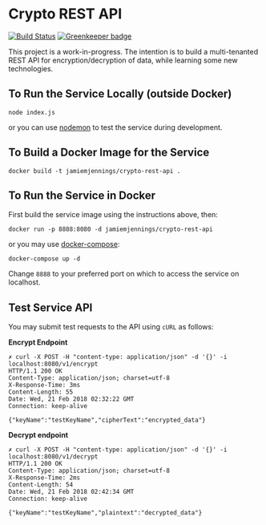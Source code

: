 # Crypto REST API

[![Build Status](https://travis-ci.org/jamiemjennings/crypto-rest-api.svg?branch=master)](https://travis-ci.org/jamiemjennings/crypto-rest-api) [![Greenkeeper badge](https://badges.greenkeeper.io/jamiemjennings/crypto-rest-api.svg)](https://greenkeeper.io/)

This project is a work-in-progress. The intention is to build a multi-tenanted REST API for encryption/decryption of data, while learning some new technologies.
## To Run the Service Locally (outside Docker)
```
node index.js
```
or you can use [nodemon](https://nodemon.io/) to test the service during development.

## To Build a Docker Image for the Service

```
docker build -t jamiemjennings/crypto-rest-api .
```

## To Run the Service in Docker

First build the service image using the instructions above, then:

```
docker run -p 8888:8080 -d jamiemjennings/crypto-rest-api
```
or you may use [docker-compose](https://docs.docker.com/compose/):
```
docker-compose up -d
```

Change `8888` to your preferred port on which to access the service on localhost.

## Test Service API

You may submit test requests to the API using `cURL` as follows:

**Encrypt Endpoint**
```
✗ curl -X POST -H "content-type: application/json" -d '{}' -i localhost:8080/v1/encrypt
HTTP/1.1 200 OK
Content-Type: application/json; charset=utf-8
X-Response-Time: 3ms
Content-Length: 55
Date: Wed, 21 Feb 2018 02:32:22 GMT
Connection: keep-alive

{"keyName":"testKeyName","cipherText":"encrypted_data"}
```

**Decrypt endpoint**
```
✗ curl -X POST -H "content-type: application/json" -d '{}' -i localhost:8080/v1/decrypt
HTTP/1.1 200 OK
Content-Type: application/json; charset=utf-8
X-Response-Time: 2ms
Content-Length: 54
Date: Wed, 21 Feb 2018 02:42:34 GMT
Connection: keep-alive

{"keyName":"testKeyName","plaintext":"decrypted_data"}
```
